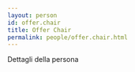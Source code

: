 ```yaml
---
layout: person
id: offer.chair
title: Offer Chair
permalink: people/offer.chair.html
---
```


Dettagli della persona